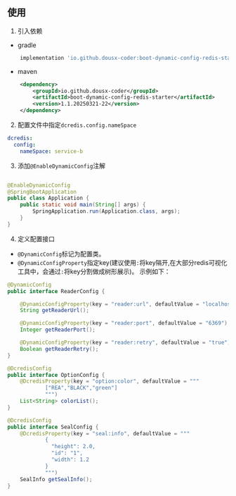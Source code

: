 ## 使用

1. 引入依赖
- gradle
```groovy
    implementation 'io.github.dousx-coder:boot-dynamic-config-redis-starter:1.1.20250321-22'
```
- maven
```xml
    <dependency>
        <groupId>io.github.dousx-coder</groupId>
        <artifactId>boot-dynamic-config-redis-starter</artifactId>
        <version>1.1.20250321-22</version>
    </dependency>
```

2. 配置文件中指定`dcredis.config.nameSpace`

```yaml
dcredis:
  config:
    nameSpace: service-b
```

3. 添加`@EnableDynamicConfig`注解

```java

@EnableDynamicConfig
@SpringBootApplication
public class Application {
    public static void main(String[] args) {
        SpringApplication.run(Application.class, args);
    }
}
```

4. 定义配置接口
- `@DynamicConfig`标记为配置类。
- `@DynamicConfigProperty`指定key(建议使用`:`将key隔开,在大部分redis可视化工具中，会通过`:`将key分割做成树形展示)。
示例如下：

```java
@DynamicConfig
public interface ReaderConfig {

    @DynamicConfigProperty(key = "reader:url", defaultValue = "localhost")
    String getReaderUrl();

    @DynamicConfigProperty(key = "reader:port", defaultValue = "6369")
    Integer getReaderPort();

    @DynamicConfigProperty(key = "reader:retry", defaultValue = "true")
    Boolean getReaderRetry();
}
```


```java
@DcredisConfig
public interface OptionConfig {
    @DcredisProperty(key = "option:color", defaultValue = """
            ["REA","BLACK","green"]
            """)
    List<String> colorList();
}
```

```java
@DcredisConfig
public interface SealConfig {
    @DcredisProperty(key = "seal:info", defaultValue = """
            {
              "height": 2.0,
              "id": "1",
              "width": 1.2
            }
            """)
    SealInfo getSealInfo();
}
```
